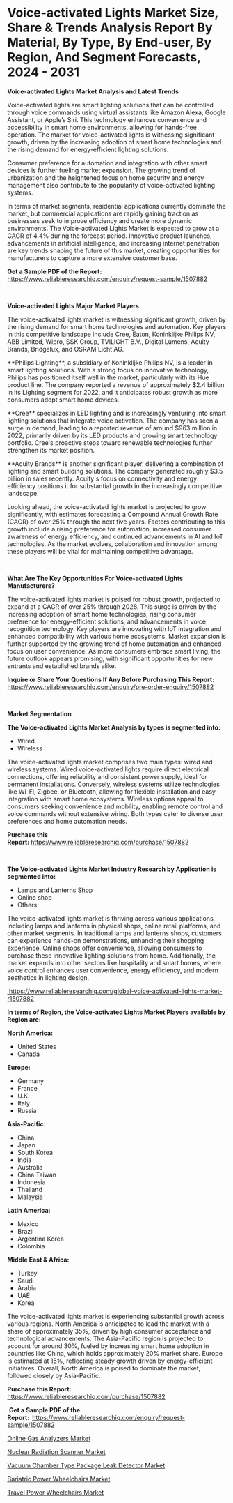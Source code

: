 <p><h1>Voice-activated Lights Market Size, Share & Trends Analysis Report By Material, By Type, By End-user, By Region, And Segment Forecasts, 2024 - 2031</h1></p><p><strong>Voice-activated Lights Market Analysis and Latest Trends</strong></p>
<p><p>Voice-activated lights are smart lighting solutions that can be controlled through voice commands using virtual assistants like Amazon Alexa, Google Assistant, or Apple’s Siri. This technology enhances convenience and accessibility in smart home environments, allowing for hands-free operation. The market for voice-activated lights is witnessing significant growth, driven by the increasing adoption of smart home technologies and the rising demand for energy-efficient lighting solutions. </p><p>Consumer preference for automation and integration with other smart devices is further fueling market expansion. The growing trend of urbanization and the heightened focus on home security and energy management also contribute to the popularity of voice-activated lighting systems. </p><p>In terms of market segments, residential applications currently dominate the market, but commercial applications are rapidly gaining traction as businesses seek to improve efficiency and create more dynamic environments. The Voice-activated Lights Market is expected to grow at a CAGR of 4.4% during the forecast period. Innovative product launches, advancements in artificial intelligence, and increasing internet penetration are key trends shaping the future of this market, creating opportunities for manufacturers to capture a more extensive customer base.</p></p>
<p><strong>Get a Sample PDF of the Report:&nbsp;</strong> <a href="https://www.reliableresearchiq.com/enquiry/request-sample/1507882">https://www.reliableresearchiq.com/enquiry/request-sample/1507882</a></p>
<p>&nbsp;</p>
<p><strong>Voice-activated Lights Major Market Players</strong></p>
<p><p>The voice-activated lights market is witnessing significant growth, driven by the rising demand for smart home technologies and automation. Key players in this competitive landscape include Cree, Eaton, Koninklijke Philips NV, ABB Limited, Wipro, SSK Group, TVILIGHT B.V., Digital Lumens, Acuity Brands, Bridgelux, and OSRAM Licht AG.</p><p>**Philips Lighting**, a subsidiary of Koninklijke Philips NV, is a leader in smart lighting solutions. With a strong focus on innovative technology, Philips has positioned itself well in the market, particularly with its Hue product line. The company reported a revenue of approximately $2.4 billion in its Lighting segment for 2022, and it anticipates robust growth as more consumers adopt smart home devices.</p><p>**Cree** specializes in LED lighting and is increasingly venturing into smart lighting solutions that integrate voice activation. The company has seen a surge in demand, leading to a reported revenue of around $963 million in 2022, primarily driven by its LED products and growing smart technology portfolio. Cree's proactive steps toward renewable technologies further strengthen its market position.</p><p>**Acuity Brands** is another significant player, delivering a combination of lighting and smart building solutions. The company generated roughly $3.5 billion in sales recently. Acuity's focus on connectivity and energy efficiency positions it for substantial growth in the increasingly competitive landscape.</p><p>Looking ahead, the voice-activated lights market is projected to grow significantly, with estimates forecasting a Compound Annual Growth Rate (CAGR) of over 25% through the next five years. Factors contributing to this growth include a rising preference for automation, increased consumer awareness of energy efficiency, and continued advancements in AI and IoT technologies. As the market evolves, collaboration and innovation among these players will be vital for maintaining competitive advantage.</p></p>
<p>&nbsp;</p>
<p><strong>What Are The Key Opportunities For Voice-activated Lights Manufacturers?</strong></p>
<p><p>The voice-activated lights market is poised for robust growth, projected to expand at a CAGR of over 25% through 2028. This surge is driven by the increasing adoption of smart home technologies, rising consumer preference for energy-efficient solutions, and advancements in voice recognition technology. Key players are innovating with IoT integration and enhanced compatibility with various home ecosystems. Market expansion is further supported by the growing trend of home automation and enhanced focus on user convenience. As more consumers embrace smart living, the future outlook appears promising, with significant opportunities for new entrants and established brands alike.</p></p>
<p><strong>Inquire or Share Your Questions If Any Before Purchasing This Report:</strong> <a href="https://www.reliableresearchiq.com/enquiry/pre-order-enquiry/1507882">https://www.reliableresearchiq.com/enquiry/pre-order-enquiry/1507882</a></p>
<p>&nbsp;</p>
<p><strong>Market Segmentation</strong></p>
<p><strong>The Voice-activated Lights Market Analysis by types is segmented into:</strong></p>
<p><ul><li>Wired</li><li>Wireless</li></ul></p>
<p><p>The voice-activated lights market comprises two main types: wired and wireless systems. Wired voice-activated lights require direct electrical connections, offering reliability and consistent power supply, ideal for permanent installations. Conversely, wireless systems utilize technologies like Wi-Fi, Zigbee, or Bluetooth, allowing for flexible installation and easy integration with smart home ecosystems. Wireless options appeal to consumers seeking convenience and mobility, enabling remote control and voice commands without extensive wiring. Both types cater to diverse user preferences and home automation needs.</p></p>
<p><strong>Purchase this Report:&nbsp;</strong><a href="https://www.reliableresearchiq.com/purchase/1507882">https://www.reliableresearchiq.com/purchase/1507882</a></p>
<p>&nbsp;</p>
<p><strong>The Voice-activated Lights Market Industry Research by Application is segmented into:</strong></p>
<p><ul><li>Lamps and Lanterns Shop</li><li>Online shop</li><li>Others</li></ul></p>
<p><p>The voice-activated lights market is thriving across various applications, including lamps and lanterns in physical shops, online retail platforms, and other market segments. In traditional lamps and lanterns shops, customers can experience hands-on demonstrations, enhancing their shopping experience. Online shops offer convenience, allowing consumers to purchase these innovative lighting solutions from home. Additionally, the market expands into other sectors like hospitality and smart homes, where voice control enhances user convenience, energy efficiency, and modern aesthetics in lighting design.</p></p>
<p><a href="https://www.reliableresearchiq.com/global-voice-activated-lights-market-r1507882">&nbsp;https://www.reliableresearchiq.com/global-voice-activated-lights-market-r1507882</a></p>
<p><strong>In terms of Region, the Voice-activated Lights Market Players available by Region are:</strong></p>
<p>
    <p> <strong> North America: </strong>
        <ul>
            <li>United States</li>
            <li>Canada</li>
        </ul>
        </p> 
    <p> <strong> Europe: </strong>
        <ul>
            <li>Germany</li>
            <li>France</li>
            <li>U.K.</li>
            <li>Italy</li>
            <li>Russia</li>
        </ul>
        </p> 
    <p> <strong> Asia-Pacific: </strong>
        <ul>
            <li>China</li>
            <li>Japan</li>
            <li>South Korea</li>
            <li>India</li>
            <li>Australia</li>
            <li>China Taiwan</li>
            <li>Indonesia</li>
            <li>Thailand</li>
            <li>Malaysia</li>
        </ul>
        </p> 
    <p> <strong> Latin America: </strong>
        <ul>
            <li>Mexico</li>
            <li>Brazil</li>
            <li>Argentina Korea</li>
            <li>Colombia</li>
        </ul>
        </p> 
    <p> <strong> Middle East & Africa: </strong>
        <ul>
            <li>Turkey</li>
            <li>Saudi</li>
            <li>Arabia</li>
            <li>UAE</li>
            <li>Korea</li>
        </ul>
    </p>
    </p>
<p><p>The voice-activated lights market is experiencing substantial growth across various regions. North America is anticipated to lead the market with a share of approximately 35%, driven by high consumer acceptance and technological advancements. The Asia-Pacific region is projected to account for around 30%, fueled by increasing smart home adoption in countries like China, which holds approximately 20% market share. Europe is estimated at 15%, reflecting steady growth driven by energy-efficient initiatives. Overall, North America is poised to dominate the market, followed closely by Asia-Pacific.</p></p>
<p><strong>Purchase this Report: </strong><a href="https://www.reliableresearchiq.com/purchase/1507882">https://www.reliableresearchiq.com/purchase/1507882</a></p>
<p>&nbsp;<strong>Get a Sample PDF of the Report:&nbsp;&nbsp;</strong><a href="https://www.reliableresearchiq.com/enquiry/request-sample/1507882">https://www.reliableresearchiq.com/enquiry/request-sample/1507882</a></p>
<p><strong></strong></p>
<p><p><a href="https://www.linkedin.com/pulse/global-online-gas-analyzers-market-size-trends-analysis-regional-9g3ec?trackingId=Z%2BAyIF9oSAOKUaMnFse06Q%3D%3D">Online Gas Analyzers Market</a></p><p><a href="https://www.linkedin.com/pulse/emerging-opportunities-challenges-global-nuclear-radiation-scanner-6jupc?trackingId=894qsjFaQA2zMcGmXCoHKQ%3D%3D">Nuclear Radiation Scanner Market</a></p><p><a href="https://medium.com/@karinaokon32/global-vacuum-chamber-type-package-leak-detector-market-status-2024-2031-and-forecast-by-74c7b682f299?postPublishedType=repub">Vacuum Chamber Type Package Leak Detector Market</a></p><p><a href="https://issuu.com/reportprime-2/docs/bariatric-power-wheelchairs-market-_6f83d443ad5915">Bariatric Power Wheelchairs Market</a></p><p><a href="https://issuu.com/reportprime-2/docs/travel-power-wheelchairs-market-siz_641204fe3902b1">Travel Power Wheelchairs Market</a></p></p>